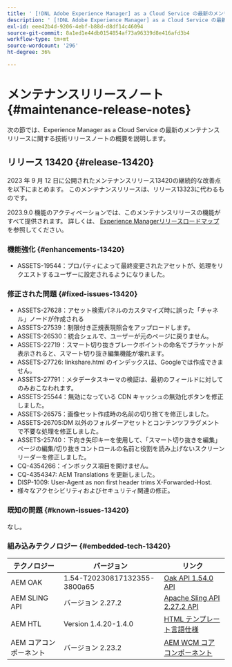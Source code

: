 ```yaml
---
title: ' [!DNL Adobe Experience Manager] as a Cloud Service の最新のメンテナンスリリースノート'
description: ' [!DNL Adobe Experience Manager] as a Cloud Service の最新のメンテナンスリリースノート'
exl-id: eee42b4d-9206-4ebf-b88d-d8df14c46094
source-git-commit: 8a1ed1e44db0154854af73a96339d8e416afd3b4
workflow-type: tm+mt
source-wordcount: '296'
ht-degree: 36%

---
```


# メンテナンスリリースノート {#maintenance-release-notes}

次の節では、Experience Manager as a Cloud Service の最新のメンテナンスリリースに関する技術リリースノートの概要を説明します。

## リリース 13420 {#release-13420}

2023 年 9 月 12 日に公開されたメンテナンスリリース13420の継続的な改善点を以下にまとめます。 このメンテナンスリリースは、リリース13323に代わるものです。

2023.9.0 機能のアクティベーションでは、このメンテナンスリリースの機能がすべて提供されます。 詳しくは、 [Experience Managerリリースロードマップ](https://experienceleague.adobe.com/docs/experience-manager-release-information/aem-release-updates/update-releases-roadmap.html?lang=ja) を参照してください。

### 機能強化 {#enhancements-13420}

- ASSETS-19544：プロパティによって最終変更されたアセットが、処理をリクエストするユーザーに設定されるようになりました。

### 修正された問題 {#fixed-issues-13420}

- ASSETS-27628：アセット検索パネルのカスタマイズ時に誤った「チャネル」ノードが作成される
- ASSETS-27539：制限付き正規表現照合をアップロードします。
- ASSETS-26530：統合シェルで、ユーザーが元のページに戻りません。
- ASSETS-22719：スマート切り抜きブレークポイントの命名でブラケットが表示されると、スマート切り抜き編集機能が壊れます。
- ASSETS-27726: linkshare.html のインデックスは、Googleでは作成できません。
- ASSETS-27791：メタデータスキーマの検証は、最初のフィールドに対してのみおこなわれます。
- ASSETS-25544：無効になっている CDN キャッシュの無効化ボタンを修正しました。
- ASSETS-26575：画像セット作成時の名前の切り捨てを修正しました。
- ASSETS-26705:DM 以外のフォルダーアセットとコンテンツフラグメントで不要な処理を修正しました。
- ASSETS-25740：下向き矢印キーを使用して、「スマート切り抜きを編集」ページの編集/切り抜きコントロールの名前と役割を読み上げないスクリーンリーダーを修正しました。
- CQ-4354266：インボックス項目を開けません。
- CQ-4354347: AEM Translations を更新しました。
- DISP-1009: User-Agent as non first header trims X-Forwarded-Host.
- 様々なアクセシビリティおよびセキュリティ関連の修正。

### 既知の問題 {#known-issues-13420}

なし。

### 組み込みテクノロジー {#embedded-tech-13420}

| テクノロジー | バージョン | リンク |
|---|---|---|
| AEM OAK | 1.54-T20230817132355-3800a65 | [Oak API 1.54.0 API](https://www.javadoc.io/doc/org.apache.jackrabbit/oak-api/1.54.0/index.html) |
| AEM SLING API | バージョン 2.27.2 | [Apache Sling API 2.27.2 API](https://www.javadoc.io/doc/org.apache.sling/org.apache.sling.api/latest/index.html) |
| AEM HTL | Version 1.4.20-1.4.0 | [HTML テンプレート言語仕様](https://github.com/adobe/htl-spec) |
| AEM コアコンポーネント | バージョン 2.23.2 | [AEM WCM コアコンポーネント](https://github.com/adobe/aem-core-wcm-components) |
